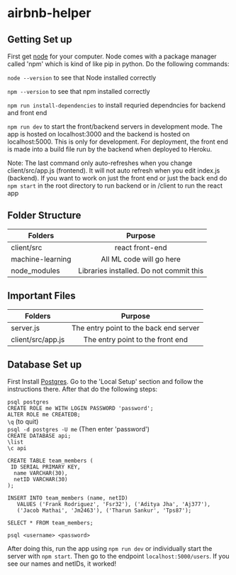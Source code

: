 # airbnb-helper

## Getting Set up
First get [node](https://nodejs.org/en/download/) for your computer. Node comes with
a package manager called 'npm' which is kind of like pip in python. Do the following
commands:

`node --version` to see that Node installed correctly

`npm --version` to see that npm installed correctly

`npm run install-dependencies` to install requried dependncies for backend
and front end

`npm run dev` to start the front/backend servers in development mode. The app
is hosted on localhost:3000 and the backend is hosted on localhost:5000. This is only
for development. For deployment, the front end is made into a build file run by the 
backend when deployed to Heroku. 

Note: The last command only auto-refreshes when you change client/src/app.js (frontend). 
It will not auto refresh when you edit index.js (backend). If you want to work on just
the front end or just the back end do `npm start` in the root directory to run backend 
or in /client to run the react app

## Folder Structure
|      Folders     |                Purpose                  | 
| ---------------- |:---------------------------------------:| 
| client/src       | react front-end                         | 
| machine-learning | All ML code will go here                |  
| node_modules     | Libraries installed. Do not commit this |

## Important Files
|      Folders      |                Purpose                  | 
| ----------------- |:---------------------------------------:| 
| server.js         | The entry point to the back end server  | 
| client/src/app.js | The entry point to the front end        |  

## Database Set up
First Install [Postgres](https://devcenter.heroku.com/articles/heroku-postgresql#heroku-postgres-ssl). Go to the 'Local Setup' section and follow the instructions there. After that do the following steps:

`psql postgres`  
`CREATE ROLE me WITH LOGIN PASSWORD 'password';`  
`ALTER ROLE me CREATEDB;`  
`\q` (to quit)  
`psql -d postgres -U me` (Then enter 'password')  
`CREATE DATABASE api;`  
`\list`  
`\c api`  

`CREATE TABLE team_members (`  
`  ID SERIAL PRIMARY KEY,  `  
`  name VARCHAR(30),`    
`  netID VARCHAR(30)`    
`);`  

`INSERT INTO team_members (name, netID)`    
`   VALUES ('Frank Rodriguez', 'Fsr32'), ('Aditya Jha', 'Aj377'),`      
`   ('Jacob Mathai', 'Jm2463'), ('Tharun Sankur', 'Tps87');`    

`SELECT * FROM team_members;`  

`psql <username> <password>`  

After doing this, run the app using `npm run dev` or individually start the server with `npm start`. Then go
to the endpoint `localhost:5000/users`. If you see our names and netIDs, it worked!